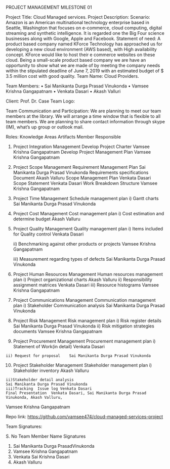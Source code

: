 PROJECT MANAGEMENT 
MILESTONE 01

Project Title: Cloud Managed services.
Project Description:
Scenario: Amazon is an American multinational technology enterprise based in Seattle, Washington that focuses on e-commerce, cloud computing, digital streaming and synthetic intelligence. It is regarded one the Big Four science businesses along with Google, Apple and Facebook.
Statement of need: A product based company named KForce Technology has approached us for developing a new cloud environment (AWS based), with High availability concept. KForce would like to host their e commerce websites on these cloud. Being a small-scale product based company we are have an opportunity to show what we are made of by meeting the company needs within the stipulated deadline of June 7, 2019 with an estimated budget of $ 3.5 million cost with good quality.
Team Name: Cloud Providers.

Team Members: 
•	Sai Manikanta Durga Prasad Vinukonda
•	Vamsee Krishna Gangapatnam 
•	Venkata Dasari
•	Akash Valluri


Client: Prof. Dr. Case 
Team Logo:
 

Team Communication and Participation:
We are planning to meet our team members at the library. We will arrange a time window that is flexible to all team members.
We are planning to share contact information through skype (IM), what’s up group or outlook mail.

Roles:
Knowledge Areas	Artifacts	Member Responsible
1.	Project Integration Management	Develop Project Charter	Vamsee Krishna Gangapatnam
	Develop Project Management Plan	Vamsee Krishna Gangapatnam
2.	Project Scope Management	Requirement Management Plan	Sai Manikanta Durga Prasad Vinukonda
	Requirements specifications       Document	Akash Valluru
	Scope Management Plan	Venkata Dasari
	Scope Statement	Venkata Dasari
	Work Breakdown Structure	Vamsee Krishna Gangapatnam
3.	Project Time Management	Schedule management plan
i)	Gantt charts	Sai Manikanta Durga Prasad Vinukonda
4.	Project Cost Management
	Cost management plan
i)	Cost estimation and determine budget	Akash Valluru
5.	Project Quality Management	Quality management plan
i)	Items included for Quality control
	Venkata Dasari

	ii) Benchmarking against other products or projects
	Vamsee Krishna Gangapatnam

	iii) Measurement regarding types of defects	Sai Manikanta Durga Prasad Vinukonda
6.	Project Human Resources Management	Human resources management plan
i) Project organizational charts	Akash Valluru
	ii) Responsibility assignment  matrices	Venkata Dasari
	iii) Resource histograms	Vamsee Krishna Gangapatnam
7.	Project Communications Management	Communication management plan
i) Stakeholder Communication analysis	Sai Manikanta Durga Prasad Vinukonda

8.	Project Risk Management	Risk management plan
i) Risk register details	Sai Manikanta Durga Prasad Vinukonda
	ii) Risk mitigation strategies documents	Vamsee Krishna Gangapatnam
9.	 Project Procurement Management	Procurement management plan
i) Statement of Work(in detail)	Venkata Dasari


	ii) Request for proposal	Sai Manikanta Durga Prasad Vinukonda
10.	 Project Stakeholder Management	Stakeholder management plan
i) Stakeholder inventory     	Akash Valluru 

	ii)Stakeholder detail analysis
	Sai Manikanta Durga Prasad Vinukonda
	iii)Tracking  Issue log	Venkata Dasari
	Final Presentation	Venkata Dasari, Sai Manikanta Durga Prasad Vinukonda, Akash Valluru,
Vamsee Krishna Gangapatnam


Repo link:  https://github.com/vamsee474/cloud-managed-services-project

Team Signatures:

S. No	Team Member Name	Signatures
1.	Sai Manikanta Durga PrasadVinukonda	 
2.	Vamsee Krishna Gangapatnam	 
3.	 Venkata Sai Krishna Dasari
4.	Akash Valluru 	 








	

    

